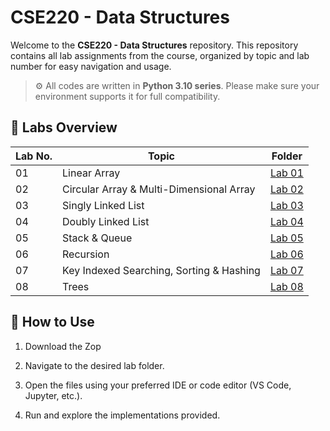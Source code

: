 # CSE220 - Data Structures

Welcome to the **CSE220 - Data Structures** repository. This repository contains all lab assignments from the course, organized by topic and lab number for easy navigation and usage.

> ⚙️ All codes are written in **Python 3.10 series**. Please make sure your environment supports it for full compatibility.


## 📝 Labs Overview

| Lab No. | Topic                                             | Folder |
|---------|---------------------------------------------------|--------|
| 01      | Linear Array                                      | [Lab 01](Lab_01/) |
| 02      | Circular Array & Multi-Dimensional Array          | [Lab 02](Lab_02/) |
| 03      | Singly Linked List                                | [Lab 03](Lab_03/) |
| 04      | Doubly Linked List                                | [Lab 04](Lab_04/) |
| 05      | Stack & Queue                                     | [Lab 05](Lab_05/) |
| 06      | Recursion                                         | [Lab 06](Lab_06/) |
| 07      | Key Indexed Searching, Sorting & Hashing          | [Lab 07](Lab_07/) |
| 08      | Trees                                             | [Lab 08](Lab_08/) |

## 🔧 How to Use

1. Download the Zop

2. Navigate to the desired lab folder.

3. Open the files using your preferred IDE or code editor (VS Code, Jupyter, etc.).

4. Run and explore the implementations provided.
